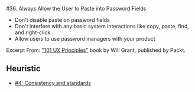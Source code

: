 #36. Always Allow the User to Paste into Password Fields
-  Don't disable paste on password fields
-  Don't interfere with any basic system interactions like copy, paste, find, and right-click
-  Allow users to use password managers with your product

Excerpt From: ["101 UX Principles"](https://www.packtpub.com/web-development/101-ux-principles) book by Will Grant, published by Packt.

## Heuristic
- [#4: Consistency and standards](https://github.com/fullcircle23/fullcircle23.github.io/blob/master/2020/ui-ux/10-usability-heuristics-for-user-interface-design.md#4-consistency-and-standards-consistency)
